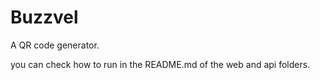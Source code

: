 # Buzzvel

A QR code generator.

you can check how to run in the README.md of the web and api folders.